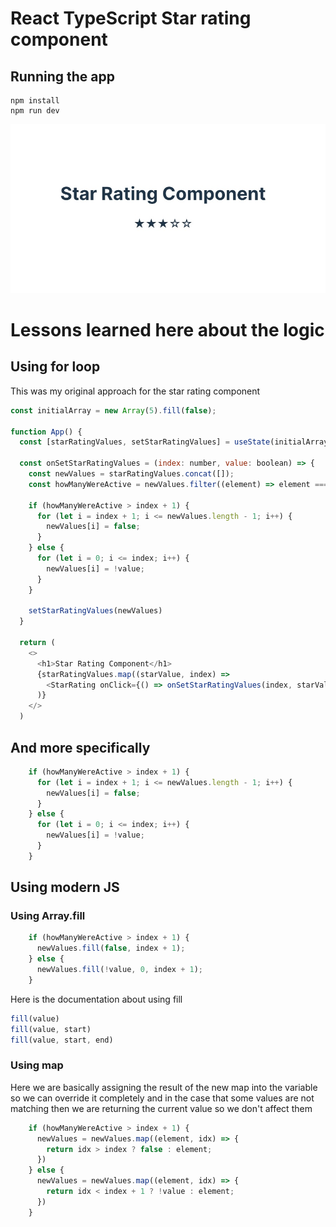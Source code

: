 # React TypeScript Star rating component
## Running the app
```
npm install
npm run dev
```

![image](rating-react-component.jpg)

# Lessons learned here about the logic

## Using for loop
This was my original approach for the star rating component
```javascript
const initialArray = new Array(5).fill(false);

function App() {
  const [starRatingValues, setStarRatingValues] = useState(initialArray)

  const onSetStarRatingValues = (index: number, value: boolean) => {
    const newValues = starRatingValues.concat([]);
    const howManyWereActive = newValues.filter((element) => element === true).length;

    if (howManyWereActive > index + 1) {
      for (let i = index + 1; i <= newValues.length - 1; i++) {
        newValues[i] = false;
      }
    } else {
      for (let i = 0; i <= index; i++) {
        newValues[i] = !value;
      }
    }

    setStarRatingValues(newValues)
  }

  return (
    <>
      <h1>Star Rating Component</h1>
      {starRatingValues.map((starValue, index) =>
        <StarRating onClick={() => onSetStarRatingValues(index, starValue)} key={index} starValue={starValue} />
      )}
    </>
  )
```

## And more specifically
```javascript
    if (howManyWereActive > index + 1) {
      for (let i = index + 1; i <= newValues.length - 1; i++) {
        newValues[i] = false;
      }
    } else {
      for (let i = 0; i <= index; i++) {
        newValues[i] = !value;
      }
    }
```


## Using modern JS 
### Using Array.fill
```javascript
    if (howManyWereActive > index + 1) {
      newValues.fill(false, index + 1);
    } else {
      newValues.fill(!value, 0, index + 1);
    }
```

Here is the documentation about using fill
```javascript
fill(value)
fill(value, start)
fill(value, start, end)
```

### Using map
Here we are basically assigning the result of the new map into the variable so we can override it completely and in the case that some values are not matching then we are returning the current value so we don't affect them
```js
    if (howManyWereActive > index + 1) {
      newValues = newValues.map((element, idx) => {
        return idx > index ? false : element;
      })
    } else {
      newValues = newValues.map((element, idx) => {
        return idx < index + 1 ? !value : element;
      })
    }
```
